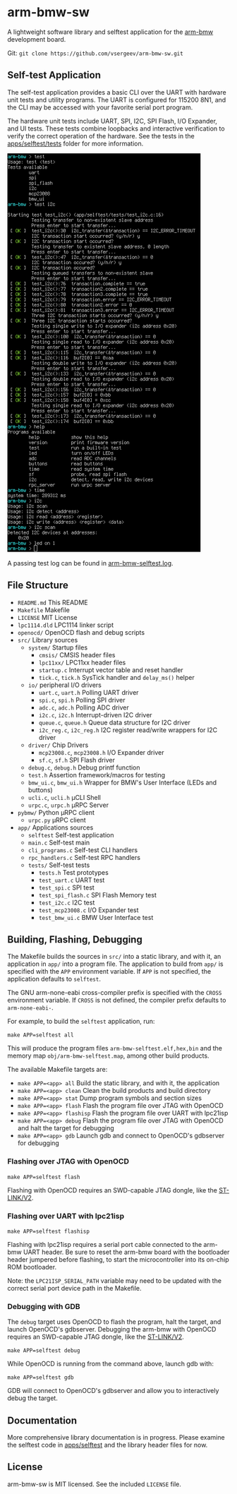 # arm-bmw-sw

A lightweight software library and selftest application for the [arm-bmw](https://github.com/vsergeev/arm-bmw-hw) development board.

Git: `git clone https://github.com/vsergeev/arm-bmw-sw.git`

## Self-test Application

The self-test application provides a basic CLI over the UART with hardware unit tests and utility programs. The UART is configured for 115200 8N1, and the CLI may be accessed with your favorite serial port program.

The hardware unit tests include UART, SPI, I2C, SPI Flash, I/O Expander, and UI tests. These tests combine loopbacks and interactive verification to verify the correct operation of the hardware. See the tests in the [apps/selftest/tests](app/selftest/tests) folder for more information.

![](misc/selftest-cli.png)

A passing test log can be found in [arm-bmw-selftest.log](arm-bmw-selftest.log).

## File Structure

 * `README.md` This README
 * `Makefile` Makefile
 * `LICENSE` MIT License
 * `lpc1114.dld` LPC1114 linker script
 * `openocd/` OpenOCD flash and debug scripts
 * `src/` Library sources
   * `system/` Startup files
     * `cmsis/` CMSIS header files
     * `lpc11xx/` LPC11xx header files
     * `startup.c` Interrupt vector table and reset handler
     * `tick.c`, `tick.h` SysTick handler and `delay_ms()` helper
   * `io/` peripheral I/O drivers
     * `uart.c`, `uart.h` Polling UART driver
     * `spi.c`, `spi.h` Polling SPI driver
     * `adc.c`, `adc.h` Polling ADC driver
     * `i2c.c`, `i2c.h` Interrupt-driven I2C driver
     * `queue.c`, `queue.h` Queue data structure for I2C driver
     * `i2c_reg.c`, `i2c_reg.h` I2C register read/write wrappers for I2C driver
   * `driver/` Chip Drivers
     * `mcp23008.c`, `mcp23008.h` I/O Expander driver
     * `sf.c`, `sf.h` SPI Flash driver
   * `debug.c`, `debug.h` Debug printf function
   * `test.h` Assertion framework/macros for testing
   * `bmw_ui.c`, `bmw_ui.h` Wrapper for BMW's User Interface (LEDs and buttons)
   * `ucli.c`, `ucli.h` µCLI Shell
   * `urpc.c`, `urpc.h` µRPC Server
 * `pybmw/` Python µRPC client
   * `urpc.py` µRPC client
 * `app/` Applications sources
   * `selftest` Self-test application
    * `main.c` Self-test main
    * `cli_programs.c` Self-test CLI handlers
    * `rpc_handlers.c` Self-test RPC handlers
    * `tests/` Self-test tests
      * `tests.h` Test prototypes
      * `test_uart.c` UART test
      * `test_spi.c` SPI test
      * `test_spi_flash.c` SPI Flash Memory test
      * `test_i2c.c` I2C test
      * `test_mcp23008.c` I/O Expander test
      * `test_bmw_ui.c` BMW User Interface test

## Building, Flashing, Debugging

The Makefile builds the sources in `src/` into a static library, and with it, an application in `app/` into a program file. The application to build from `app/` is specified with the `APP` environment variable. If `APP` is not specified, the application defaults to `selftest`.

The GNU arm-none-eabi cross-compiler prefix is specified with the `CROSS` environment variable. If `CROSS` is not defined, the compiler prefix defaults to `arm-none-eabi-`.

For example, to build the `selftest` application, run:
``` shell
make APP=selftest all
```
This will produce the program files `arm-bmw-selftest.elf,hex,bin` and the memory map `obj/arm-bmw-selftest.map`, among other build products.

The available Makefile targets are:

 * `make APP=<app> all` Build the static library, and with it, the application
 * `make APP=<app> clean` Clean the build products and build directory
 * `make APP=<app> stat` Dump program symbols and section sizes
 * `make APP=<app> flash` Flash the program file over JTAG with OpenOCD
 * `make APP=<app> flashisp` Flash the program file over UART with lpc21isp
 * `make APP=<app> debug` Flash the program file over JTAG with OpenOCD and halt the target for debugging
 * `make APP=<app> gdb` Launch gdb and connect to OpenOCD's gdbserver for debugging

### Flashing over JTAG with OpenOCD

``` shell
make APP=selftest flash
```

Flashing with OpenOCD requires an SWD-capable JTAG dongle, like the [ST-LINK/V2](http://www.st.com/web/catalog/tools/FM146/CL1984/SC724/SS1677/PF251168?sc=internet/evalboard/product/251168.jsp).

### Flashing over UART with lpc21isp

``` shell
make APP=selftest flashisp
```

Flashing with lpc21isp requires a serial port cable connected to the arm-bmw UART header. Be sure to reset the arm-bmw board with the bootloader header jumpered before flashing, to start the microcontroller into its on-chip ROM bootloader.

Note: the `LPC21ISP_SERIAL_PATH` variable may need to be updated with the correct serial port device path in the Makefile.

### Debugging with GDB

The `debug` target uses OpenOCD to flash the program, halt the target, and launch OpenOCD's gdbserver. Debugging the arm-bmw with OpenOCD requires an SWD-capable JTAG dongle, like the [ST-LINK/V2](http://www.st.com/web/catalog/tools/FM146/CL1984/SC724/SS1677/PF251168?sc=internet/evalboard/product/251168.jsp).
``` shell
make APP=selftest debug
```

While OpenOCD is running from the command above, launch gdb with:
``` shell
make APP=selftest gdb
```

GDB will connect to OpenOCD's gdbserver and allow you to interactively debug the target.

## Documentation

More comprehensive library documentation is in progress. Please examine the selftest code in [apps/selftest](app/selftest) and the library header files for now.

## License

arm-bmw-sw is MIT licensed. See the included `LICENSE` file.

